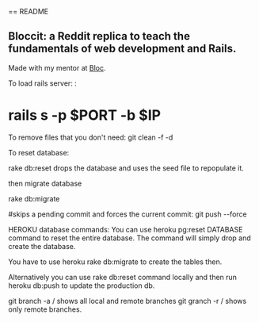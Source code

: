 == README

## Bloccit: a Reddit replica to teach the fundamentals of web development and Rails.

Made with my mentor at [Bloc](http://bloc.io).

To load rails server: :
# rails s -p $PORT -b $IP

To remove files that you don't need:
git clean -f -d

To reset database:

rake db:reset drops the database and uses the seed file to repopulate it.

then migrate database

rake db:migrate

#skips a pending commit and forces the current commit:
git push --force

HEROKU database commands:
You can use heroku pg:reset DATABASE command to reset the entire database. The command will simply drop and create the database.

You have to use heroku rake db:migrate to create the tables then.

Alternatively you can use rake db:reset command locally and then run heroku db:push to update the production db.

git branch -a / shows all local and remote branches
git granch -r / shows only remote branches.
